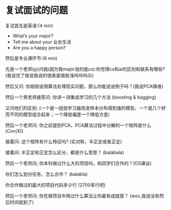 # 复试面试的问题

复试首先是英语:(4 min)

- What’s your major? 
- Tell me about your 业余生活
- Are you a happy person? 

然后是专业课环节:(8 min)

先是一个老师(jy)问我(因为我major说的是cs):你觉得cs和ai的区别和联系有哪些? (我说完了她说我说的很表面很肤浅呜呜呜😒)

然后又问: 你刚刚说用算法处理现实问题，那么你能说说例子吗？(我说PCA降维)

然后一个男老师接茬问: 你讲一讲集成学习的几个方法 (boosting & bagging)

又问他们的区别: (一个是一组弱学习器改变样本分布得到强的模型，一个是几个好而不同的模型组合起来；一个降低偏差一个降低方差)

然后一个老师问: 你之前提到PCA，PCA算法过程中分解的一个矩阵是什么(Cov(X))

接着问: 这个矩阵有什么特征吗? (实对称，半正定或者正定)

接着问: 半正定和正定怎么区分，都是什么意思？ (balabala)

然后一个老师问; 你本科做过什么大的项目吗，和同学们合作的？(OS课设)

你们怎么划分任务，怎么合作？ (balabla)

你合作做过的最大的项目代码多少行 (2700多行吧)

然后一个老师问: 你在做项目中用过什么算法让你最有成就感？ (woc,我说没有然后时间就到了)